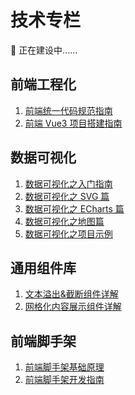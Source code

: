 # 技术专栏

👷 正在建设中......

## 前端工程化

1. [前端统一代码规范指南](./fe-engineering/code-style.md)
2. [前端 Vue3 项目搭建指南](./fe-engineering/vue3-startkit.md)

## 数据可视化

1. [数据可视化之入门指南](./data-visualization/data-visualization-basic.md)
2. [数据可视化之 SVG 篇](./data-visualization/data-visualization-svg.md)
3. [数据可视化之 ECharts 篇](./data-visualization/data-visualization-echarts.md)
4. [数据可视化之地图篇](./data-visualization/data-visualization-map.md)
5. [数据可视化之项目示例](./data-visualization/data-visualization-projects.md)

## 通用组件库

1. [文本溢出&截断组件详解]()
2. [网格化内容展示组件详解]()

## 前端脚手架

1. [前端脚手架基础原理](./fe-cli/cli-principle.md)
2. [前端脚手架开发指南](./fe-cli/cli-dev.md)
